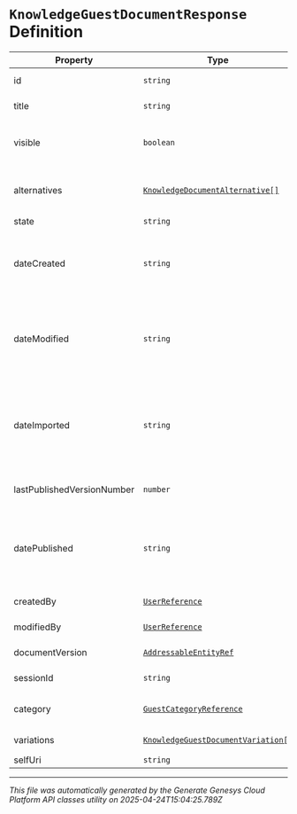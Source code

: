 # `KnowledgeGuestDocumentResponse` Definition

| Property | Type | Required | Description |
|----------|------|----------|-------------|
| id | `string` | No | The globally unique identifier for the object. |
| title | `string` | No | Document title, having a limit of 500 words. |
| visible | `boolean` | No | Indicates if the knowledge document should be included in search results. |
| alternatives | [`KnowledgeDocumentAlternative[]`](knowledgedocumentalternative-definition.md) | No | List of alternate phrases related to the title which improves search results. |
| state | `string` | No | State of the document. |
| dateCreated | `string` | No | Document creation date-time. Date time is represented as an ISO-8601 string. For example: yyyy-MM-ddTHH:mm:ss[.mmm]Z |
| dateModified | `string` | No | Document last modification date-time. Date time is represented as an ISO-8601 string. For example: yyyy-MM-ddTHH:mm:ss[.mmm]Z |
| dateImported | `string` | No | Document import date-time, or null if was not imported. Date time is represented as an ISO-8601 string. For example: yyyy-MM-ddTHH:mm:ss[.mmm]Z |
| lastPublishedVersionNumber | `number` | No | The last published version number of the document. |
| datePublished | `string` | No | The date on which the document was last published. Date time is represented as an ISO-8601 string. For example: yyyy-MM-ddTHH:mm:ss[.mmm]Z |
| createdBy | [`UserReference`](userreference-definition.md) | No | The user who created the document. |
| modifiedBy | [`UserReference`](userreference-definition.md) | No | The user who modified the document. |
| documentVersion | [`AddressableEntityRef`](addressableentityref-definition.md) | No | The version of the document. |
| sessionId | `string` | No | ID of the guest session. |
| category | [`GuestCategoryReference`](guestcategoryreference-definition.md) | No | The reference to category associated with the document. |
| variations | [`KnowledgeGuestDocumentVariation[]`](knowledgeguestdocumentvariation-definition.md) | No | Variations of the document. |
| selfUri | `string` | No | The URI for this object |

---

*This file was automatically generated by the Generate Genesys Cloud Platform API classes utility on 2025-04-24T15:04:25.789Z*